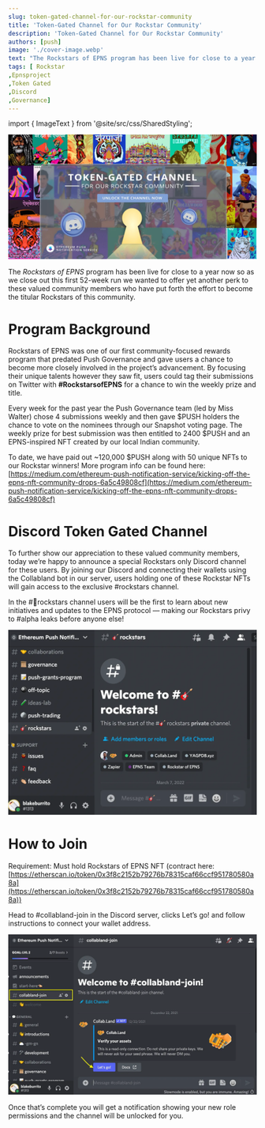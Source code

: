 ```yaml
---
slug: token-gated-channel-for-our-rockstar-community
title: 'Token-Gated Channel for Our Rockstar Community'
description: 'Token-Gated Channel for Our Rockstar Community'
authors: [push]
image: './cover-image.webp'
text: "The Rockstars of EPNS program has been live for close to a year now so as we close out this first 52-week run we wanted to offer yet another perk to these valued community members who have put forth the effort to become the titular Rockstars of this community.."
tags: [ Rockstar
,Epnsproject
,Token Gated
,Discord
,Governance]
---
```


import { ImageText } from '@site/src/css/SharedStyling';

![Cover image of Token-Gated Channel for Our Rockstar Community](./cover-image.webp)

<!--truncate-->

The _Rockstars of EPNS_ program has been live for close to a year now so as we close out this first 52-week run we wanted to offer yet another perk to these valued community members who have put forth the effort to become the titular Rockstars of this community.

# Program Background

Rockstars of EPNS was one of our first community-focused rewards program that predated Push Governance and gave users a chance to become more closely involved in the project’s advancement. By focusing their unique talents however they saw fit, users could tag their submissions on Twitter with **#RockstarsofEPNS** for a chance to win the weekly prize and title.

Every week for the past year the Push Governance team (led by Miss Walter) chose 4 submissions weekly and then gave $PUSH holders the chance to vote on the nominees through our Snapshot voting page. The weekly prize for best submission was then entitled to 2400 $PUSH and an EPNS-inspired NFT created by our local Indian community.

To date, we have paid out ~120,000 $PUSH along with 50 unique NFTs to our Rockstar winners! More program info can be found here: [https://medium.com/ethereum-push-notification-service/kicking-off-the-epns-nft-community-drops-6a5c49808cf](https://medium.com/ethereum-push-notification-service/kicking-off-the-epns-nft-community-drops-6a5c49808cf)

# Discord Token Gated Channel

To further show our appreciation to these valued community members, today we’re happy to announce a special Rockstars only Discord channel for these users. By joining our Discord and connecting their wallets using the Collabland bot in our server, users holding one of these Rockstar NFTs will gain access to the exclusive #rockstars channel.

In the #🎸rockstars channel users will be the first to learn about new initiatives and updates to the EPNS protocol — making our Rockstars privy to #alpha leaks before anyone else!

![First image of Token-Gated Channel for Our Rockstar Community](./image-1.webp)

# How to Join

Requirement: Must hold Rockstars of EPNS NFT (contract here: [https://etherscan.io/token/0x3f8c2152b79276b78315caf66ccf951780580a8a](https://etherscan.io/token/0x3f8c2152b79276b78315caf66ccf951780580a8a))

Head to #collabland-join in the Discord server, clicks Let’s go! and follow instructions to connect your wallet address.

![Second image of Token-Gated Channel for Our Rockstar Community](./image-2.webp)

Once that’s complete you will get a notification showing your new role permissions and the channel will be unlocked for you.
